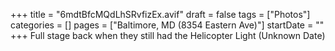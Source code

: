 +++
title = "6mdtBfcMQdLhSRvfizEx.avif"
draft = false
tags = ["Photos"]
categories = []
pages = ["Baltimore, MD (8354 Eastern Ave)"]
startDate = ""
+++
Full stage back when they still had the Helicopter Light (Unknown Date)
